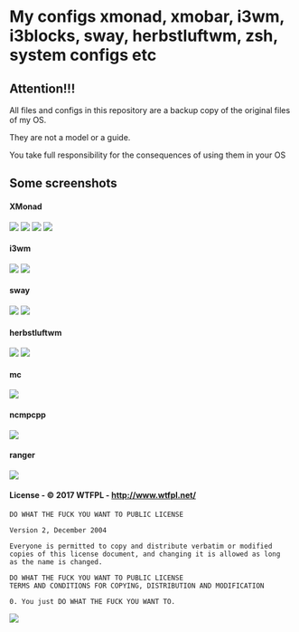 # My configs xmonad, xmobar, i3wm, i3blocks, sway, herbstluftwm, zsh, system configs etc


## Attention!!!

All files and configs in this repository are a backup copy of the original files of my OS.

They are not a model or a guide.

You take full responsibility for the consequences of using them in your OS


## Some screenshots 

#### XMonad

![](/screenshots/xmonad-1.png?raw=true)
![](/screenshots/xmonad-2.png?raw=true)
![](/screenshots/xmonad-3.png?raw=true)
![](/screenshots/xmonad-4.png?raw=true)

#### i3wm

![](/screenshots/i3wm-1.png?raw=true)
![](/screenshots/i3wm-2.png?raw=true)

#### sway

![](/screenshots/sway1.png?raw=true)
![](/screenshots/sway2.png?raw=true)

#### herbstluftwm
![](/screenshots/herbstluftwm-1.png?raw=true)
![](/screenshots/herbstluftwm-3.png?raw=true)

#### mc

![](/screenshots/mc.png?raw=true)

#### ncmpcpp

![](/screenshots/ncmpcpp.png?raw=true)

#### ranger

![](/screenshots/ranger.png?raw=true)

#### License - © 2017 WTFPL - http://www.wtfpl.net/ 

```
DO WHAT THE FUCK YOU WANT TO PUBLIC LICENSE 

Version 2, December 2004

Everyone is permitted to copy and distribute verbatim or modified
copies of this license document, and changing it is allowed as long
as the name is changed.

DO WHAT THE FUCK YOU WANT TO PUBLIC LICENSE
TERMS AND CONDITIONS FOR COPYING, DISTRIBUTION AND MODIFICATION

0. You just DO WHAT THE FUCK YOU WANT TO.

```
![](/screenshots/wtfpl-badge-1.png?raw=true)
